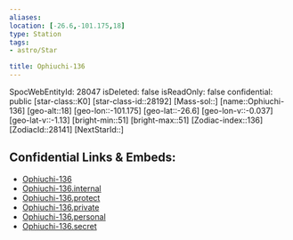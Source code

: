 ```yaml
---
aliases: 
location: [-26.6,-101.175,18]
type: Station
tags:
- astro/Star

title: Ophiuchi-136
---
```

SpocWebEntityId: 28047
isDeleted: false
isReadOnly: false
confidential: public
[star-class::K0]
[star-class-id::28192]
[Mass-sol::]
[name::Ophiuchi-136]
[geo-alt::18]
[geo-lon::-101.175]
[geo-lat::-26.6]
[geo-lon-v::-0.037]
[geo-lat-v::-1.13]
[bright-min::51]
[bright-max::51]
[Zodiac-index::136]
[ZodiacId::28141]
[NextStarId::]



## Confidential Links & Embeds: 
- [Ophiuchi-136](../../../_public/astro/Star/Ophiuchi-136.md) 
- [Ophiuchi-136.internal](../../../_internal/astro/Star/Ophiuchi-136.internal.md) 
- [Ophiuchi-136.protect](../../../_protect/astro/Star/Ophiuchi-136.protect.md) 
- [Ophiuchi-136.private](../../../_private/astro/Star/Ophiuchi-136.private.md) 
- [Ophiuchi-136.personal](../../../_personal/astro/Star/Ophiuchi-136.personal.md) 
- [Ophiuchi-136.secret](../../../_secret/astro/Star/Ophiuchi-136.secret.md) 

